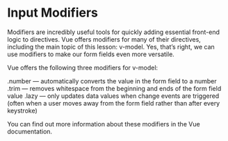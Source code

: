 # Input Modifiers

Modifiers are incredibly useful tools for quickly adding essential front-end logic to directives. Vue offers modifiers for many of their directives, including the main topic of this lesson: v-model. Yes, that’s right, we can use modifiers to make our form fields even more versatile.

Vue offers the following three modifiers for v-model:

.number — automatically converts the value in the form field to a number
.trim — removes whitespace from the beginning and ends of the form field value
.lazy — only updates data values when change events are triggered (often when a user moves away from the form field rather than after every keystroke)

You can find out more information about these modifiers in the Vue documentation.
